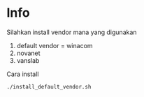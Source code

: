 # Info

Silahkan install vendor mana yang digunakan

1. default vendor = winacom
2. novanet
3. vanslab

Cara install

```bash
./install_default_vendor.sh
```
